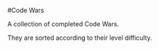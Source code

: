 #Code Wars

A collection of completed Code Wars.

They are sorted according to their level difficulty.
